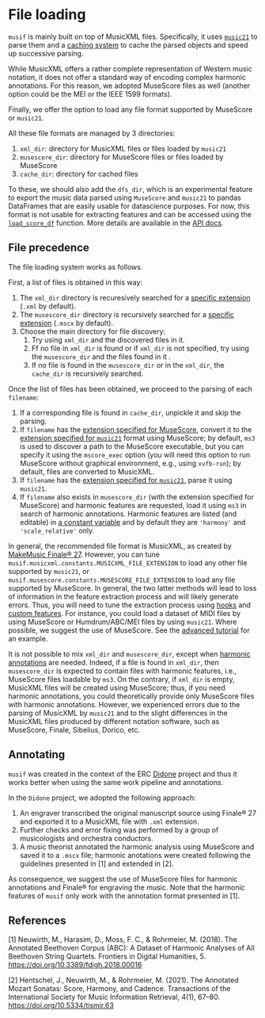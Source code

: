 # File loading

`musif` is mainly built on top of MusicXML files. Specifically, it uses [`music21`](https://web.mit.edu/`music21`/) to
parse them and a [caching system](./Caching.html) to cache the parsed objects and speed
up successive parsing.

While MusicXML offers a rather complete representation of Western music notation, it
does not offer a standard way of encoding complex harmonic annotations. For this reason,
we adopted MuseScore files as well (another option could be the MEI or the IEEE
1599 formats).

Finally, we offer the option to load any file format supported by MuseScore or
`music21`.

All these file formats are managed by 3 directories:
1. `xml_dir`: directory for MusicXML files or files loaded by `music21`
2. `musescore_dir`: directory for MuseScore files or files loaded by MuseScore
3. `cache_dir`: directory for cached files

To these, we should also add the `dfs_dir`, which is an experimental feature to export
the music data parsed using `MuseScore` and `music21` to pandas DataFrames that are
easily usable for datascience purposes. For now, this format is not usable for
extracting features and can be accessed using the
[`load_score_df`](./API/musif.cache.html#musif.cache.utils.load_score_df) function.
More details are available in the [API
docs](./API/musif.cache.html#musif.cache.utils.store_score_df).

## File precedence

The file loading system works as follows.

First, a list of files is obtained in this way:

1. The `xml_dir` directory is recuresively searched for a [specific
   extension](./API/musif.musicxml.html#musif.musicxml.constants.MUSICXML_FILE_EXTENSION)
   (`.xml` by default).
2. The `musescore_dir` directory is recursively searched for a
   [specific
   extension](./API/musif.musescore.html#musif.musescore.constants.MUSESCORE_FILE_EXTENSION)
   (`.mscx` by default).
3. Choose the main directory for file discovery:
    1. Try using `xml_dir` and the discovered files in it.
    2. Ff no file in `xml_dir` is found or if `xml_dir` is not specified, try using the
     `musescore_dir` and the files found in it .
    3. If no file is found in the `musescore_dir` or in the `xml_dir`, the `cache_dir` is
     recursively searched.

Once the list of files has been obtained, we proceed to the parsing of each
`filename`:
1. If a corresponding file is found in `cache_dir`, unpickle it and skip the parsing.
2. If `filename` has the [extension specified for
   MuseScore](./API/musif.musescore.html#musif.musescore.constants.MUSESCORE_FILE_EXTENSION),
   convert it to the [extension specified for
   `music21`](./API/musif.musicxml.html#musif.musicxml.constants.MUSICXML_FILE_EXTENSION)
   format using MuseScore; by default, `ms3` is used to discover a path to the MuseScore
   executable, but you can specify it using the `mscore_exec` option (you will need this
   option to run MuseScore without graphical environment, e.g., using `xvfb-run`); by
   default, files are converted to MusicXML.
3. If `filename` has the [extension specified for
   `music21`](./API/musif.musicxml.html#musif.musicxml.constants.MUSICXML_FILE_EXTENSION),
   parse it using `music21`.
4. If `filename` also exists in `musescore_dir` (with the extension specified for
   MuseScore) and harmonic features are requested, load it using `ms3` in search of
   harmonic annotations. Harmonic features are listed (and editable) in [a constant
   variable](./API/musif.extract.html#musif.extract.constants.REQUIRE_MSCORE) and by
   default they are `'harmony'` and `'scale_relative'` only.

In general, the recommended file format is MusicXML, as created by [MakeMusic Finale®
27](https://web.archive.org/web/https://www.finalemusic.com/blog/finale-v27-is-here/).
However, you can tune `musif.musicxml.constants.MUSICXML_FILE_EXTENSION` to load any
other file supported by `music21`, or `musif.musescore.constants.MUSESCORE_FILE_EXTENSION`
to load any file supported by MuseScore. In general, the two latter methods will lead to
loss of information in the feature extraction process and will likely generate errors.
Thus, you will need to tune the extraction process using [hooks](./Hooks.html) and
[custom features](./Custom_features.html). For instance, you could load a dataset of
MIDI files by using MuseScore or Humdrum/ABC/MEI files by using `music21`. Where possible,
we suggest the use of MuseScore. See the [advanced tutorial]() for an example.

It is not possible to mix `xml_dir` and `musescore_dir`, except when [harmonic
annotations](./API/musif.extract.html#musif.extract.constants.REQUIRE_MSCORE) are
needed. Indeed, if a file is found in `xml_dir`, then
`musescore_dir` is expected to contain files with harmonic features, i.e., MuseScore
files loadable by `ms3`. On the contrary, if `xml_dir` is empty, MusicXML files will
be created using MuseScore; thus, if you need harmonic annotations, you could
theoretically provide only MuseScore files with harmonic annotations. However, we
experienced errors due to the parsing of MusicXML by `music21` and to the  slight
differences in the MusicXML files produced by different notation software, such as
MuseScore, Finale, Sibelius, Dorico, etc.

## Annotating

`musif` was created in the context of the ERC [Didone](https://didone.eu) project and thus
it works better when using the same work pipeline and annotations.

In the `Didone` project, we adopted the following approach:
1. An engraver transcribed the original manuscript source using Finale® 27 and
   exported it to a MusicXML file with `.xml` extension.
2. Further checks and error fixing was performed by a group of musicologists and orchestra conductors.
3. A music theorist annotated the harmonic analysis using MuseScore and saved it to a
   `.mscx` file; harmonic anotations were created following the guidelines presented in [1] and extended in [2].

As consequence, we suggest the use of MuseScore files for harmonic annotations and
Finale® for engraving the music. Note that the harmonic features of `musif` only
work with the annotation format presented in [1].

## References

[1] Neuwirth, M., Harasim, D., Moss, F. C., & Rohrmeier, M. (2018). The Annotated Beethoven Corpus (ABC): A Dataset of Harmonic Analyses of All Beethoven String Quartets. Frontiers in Digital Humanities, 5. https://doi.org/10.3389/fdigh.2018.00016

[2] Hentschel, J., Neuwirth, M., & Rohrmeier, M. (2021). The Annotated Mozart Sonatas: Score, Harmony, and Cadence. Transactions of the International Society for Music Information Retrieval, 4(1), 67–80. https://doi.org/10.5334/tismir.63
